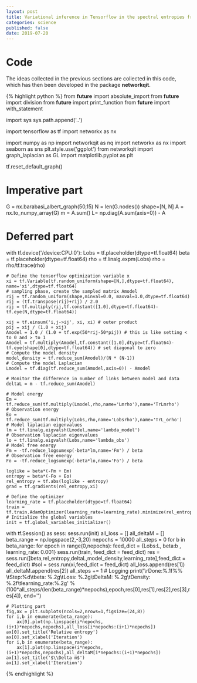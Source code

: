 ```yaml
---
layout: post
title: Variational inference in Tensorflow in the spectral entropies framework
categories: science
published: false
date: 2019-07-20
---
```


# Code

The ideas collected in the previous sections are collected in this code, which has then been developed in the package **networkqit**.

{% highlight python %}
from __future__ import absolute_import
from __future__ import division
from __future__ import print_function
from __future__ import with_statement

import sys
sys.path.append('..')

import tensorflow as tf
import networkx as nx

import numpy as np
import networkqit as nq
import networkx as nx
import seaborn as sns
plt.style.use('ggplot')
from networkqit import graph_laplacian as GL
import matplotlib.pyplot as plt

tf.reset_default_graph()

# Imperative part
G = nx.barabasi_albert_graph(50,15)
N = len(G.nodes())
shape=[N, N]
A = nx.to_numpy_array(G)
m = A.sum()
L= np.diag(A.sum(axis=0)) - A

# Deferred part
with tf.device('/device:CPU:0'):
    Lobs = tf.placeholder(dtype=tf.float64)
    beta = tf.placeholder(dtype=tf.float64)
    rho = tf.linalg.expm(Lobs)
    rho = rho/tf.trace(rho)

    # Define the tensorflow optimization variable x
    xi = tf.Variable(tf.random_uniform(shape=[N,],dtype=tf.float64), name='xi',dtype=tf.float64)
    # sampling phase, create the sampled matrix Amodel
    rij = tf.random_uniform(shape,minval=0.0, maxval=1.0,dtype=tf.float64)
    rij = (tf.transpose(rij)+rij) / 2.0
    rij = tf.multiply(rij,tf.constant([1.0],dtype=tf.float64)-tf.eye(N,dtype=tf.float64))

    xij = tf.einsum('i,j->ij', xi, xi) # outer product
    pij = xij / (1.0 + xij)
    Amodel = 1.0 / (1.0 + tf.exp(50*rij-50*pij)) # this is like setting < to 0 and > to 1
    Amodel = tf.multiply(Amodel,tf.constant([1.0],dtype=tf.float64)-tf.eye(shape[0],dtype=tf.float64)) # set diagonal to zero
    # Compute the model density
    model_density = tf.reduce_sum(Amodel)/(N * (N-1))
    # Compute the model Laplacian    
    Lmodel = tf.diag(tf.reduce_sum(Amodel,axis=0)) - Amodel

    # Monitor the difference in number of links between model and data
    deltaL = m - tf.reduce_sum(Amodel)

    # Model energy
    Em = tf.reduce_sum(tf.multiply(Lmodel,rho,name='Lmrho'),name='TrLmrho')
    # Observation energy
    Eo = tf.reduce_sum(tf.multiply(Lobs,rho,name='Lobsrho'),name='TrL_orho')
    # Model laplacian eigenvalues
    lm = tf.linalg.eigvalsh(Lmodel,name='lambda_model')
    # Observation laplacian eigenvalues
    lo = tf.linalg.eigvalsh(Lobs,name='lambda_obs')
    # Model free energy
    Fm = -tf.reduce_logsumexp(-beta*lm,name='Fm') / beta
    # Observation free energy
    Fo = -tf.reduce_logsumexp(-beta*lo,name='Fo') / beta

    loglike = beta*(-Fm + Em)
    entropy = beta*(-Fo + Eo)
    rel_entropy = tf.abs(loglike - entropy)
    grad = tf.gradients(rel_entropy,xi)

    # Define the optimizer
    learning_rate = tf.placeholder(dtype=tf.float64)
    train = tf.train.AdamOptimizer(learning_rate=learning_rate).minimize(rel_entropy)
    # Initialize the global variables
    init = tf.global_variables_initializer()


with tf.Session() as sess:
    sess.run(init)
    all_loss = []
    all_deltaM = []
    beta_range = np.logspace(2,-3,20)
    nepochs = 10000
    all_steps = 0
    for b in beta_range:
        for epoch in range(0,nepochs):
            feed_dict = {Lobs:L, beta:b , learning_rate: 0.001}
            sess.run(train, feed_dict = feed_dict)
            res = sess.run([beta,rel_entropy,deltaL,model_density,learning_rate],feed_dict = feed_dict)
            #sol = sess.run(xi,feed_dict = feed_dict)
            all_loss.append(res[1])
            all_deltaM.append(res[2])
            all_steps += 1
            # Logging
            print('\rDone:%.1f%% \tStep:%d\tbeta: %.2g\tLoss: %.2g\tDeltaM: %.2g\tDensity: %.2f\tlearning_rate:%.2g' % (100*all_steps/(len(beta_range)*nepochs),epoch,res[0],res[1],res[2],res[3],res[4]), end='')
            
    # Plotting part
    fig,ax = plt.subplots(ncols=2,nrows=1,figsize=(24,8))
    for i,b in enumerate(beta_range):
        ax[0].plot(np.linspace(i*nepochs,(i+1)*nepochs,nepochs),all_loss[i*nepochs:(i+1)*nepochs])
    ax[0].set_title('Relative entropy')
    ax[0].set_xlabel('Iteration')
    for i,b in enumerate(beta_range):
        ax[1].plot(np.linspace(i*nepochs,(i+1)*nepochs,nepochs),all_deltaM[i*nepochs:(i+1)*nepochs])
    ax[1].set_title('$\\Delta m$')
    ax[1].set_xlabel('Iteration')
    
{% endhighlight %}